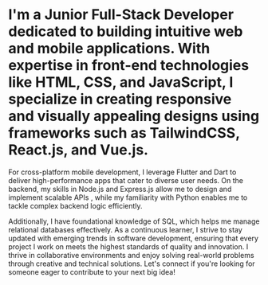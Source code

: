# I'm a Junior Full-Stack Developer dedicated to building intuitive web and mobile applications. With expertise in front-end technologies like HTML, CSS, and JavaScript, I specialize in creating responsive and visually appealing designs using frameworks such as TailwindCSS, React.js, and Vue.js.

For cross-platform mobile development, I leverage Flutter and Dart to deliver high-performance apps that cater to diverse user needs. On the backend, my skills in Node.js and Express.js allow me to design and implement scalable APIs , while my familiarity with Python enables me to tackle complex backend logic efficiently.

Additionally, I have foundational knowledge of SQL, which helps me manage relational databases effectively. As a continuous learner, I strive to stay updated with emerging trends in software development, ensuring that every project I work on meets the highest standards of quality and innovation. I thrive in collaborative environments and enjoy solving real-world problems through creative and technical solutions. Let's connect if you're looking for someone eager to contribute to your next big idea!

